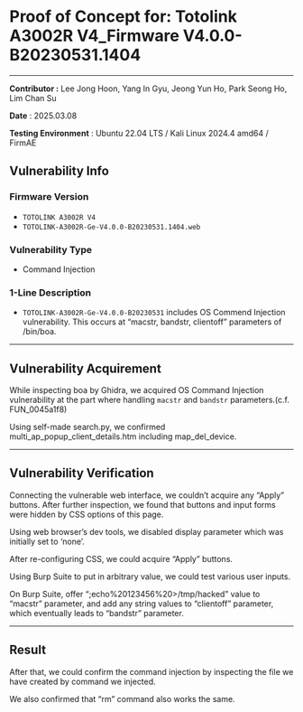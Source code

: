 # Proof of Concept for: **Totolink A3002R V4_Firmware V4.0.0-B20230531.1404**

---

**Contributor :** Lee Jong Hoon, Yang In Gyu, Jeong Yun Ho, Park Seong Ho, Lim Chan Su

**Date** : 2025.03.08

**Testing Environment** : Ubuntu 22.04 LTS / Kali Linux 2024.4 amd64 / FirmAE

## Vulnerability Info

### Firmware Version

- `TOTOLINK A3002R V4`
- `TOTOLINK-A3002R-Ge-V4.0.0-B20230531.1404.web`

### Vulnerability Type

- Command Injection

### 1-Line Description

- `TOTOLINK-A3002R-Ge-V4.0.0-B20230531` includes OS Commend Injection vulnerability. This occurs at “macstr, bandstr, clientoff” parameters of /bin/boa.

---

## Vulnerability Acquirement



While inspecting boa by Ghidra, we acquired OS Command Injection vulnerability at the part where handling `macstr` and `bandstr` parameters.(c.f. FUN_0045a1f8)



Using self-made search.py, we confirmed multi_ap_popup_client_details.htm including map_del_device.

---

## Vulnerability Verification



Connecting the vulnerable web interface, we couldn’t acquire any “Apply” buttons. After further inspection, we found that buttons and input forms were hidden by CSS options of this page.



Using web browser’s dev tools, we disabled display parameter which was initially set to ‘none’.



After re-configuring CSS, we could acquire “Apply” buttons. 



Using Burp Suite to put in arbitrary value, we could test various user inputs.



On Burp Suite, offer “;echo%20123456%20>/tmp/hacked” value to “macstr” parameter, and add any string values to “clientoff” parameter, which eventually leads to “bandstr” parameter.

---

## Result



After that, we could confirm the command injection by inspecting the file we have created by command we injected.



We also confirmed that “rm” command also works the same.

